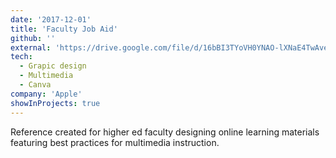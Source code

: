 ```yaml
---
date: '2017-12-01'
title: 'Faculty Job Aid'
github: ''
external: 'https://drive.google.com/file/d/16bBI3TYoVH0YNAO-lXNaE4TwAverkolC/view?usp=sharing'
tech:
  - Grapic design
  - Multimedia
  - Canva
company: 'Apple'
showInProjects: true
---
```


Reference created for higher ed faculty designing online learning materials featuring best practices for multimedia instruction.
